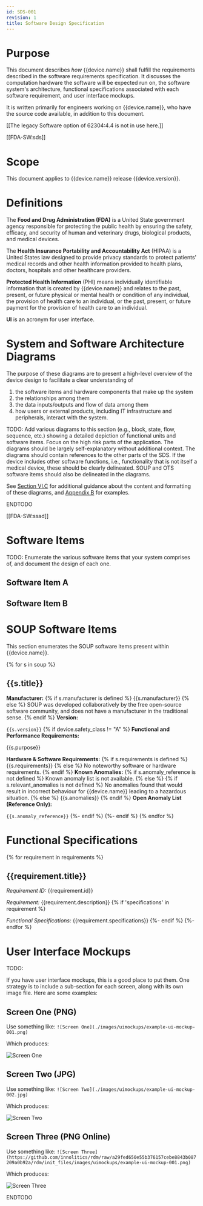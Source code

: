 ```yaml
---
id: SDS-001
revision: 1
title: Software Design Specification
---
```


# Purpose

This document describes *how* {{device.name}} shall fulfill the requirements described in the software requirements specification. It discusses the computation hardware the software will be expected run on, the software system's architecture, functional specifications associated with each software requirement, and user interface mockups.

It is written primarily for engineers working on {{device.name}}, who have the source code available, in addition to this document.

[[The legacy Software option of 62304:4.4 is not in use here.]]

[[FDA-SW:sds]]

# Scope

This document applies to {{device.name}} release {{device.version}}.

# Definitions

The **Food and Drug Administration (FDA)** is a United State government agency responsible for protecting the public health by ensuring the safety, efficacy, and security of human and veterinary drugs, biological products, and medical devices.

The **Health Insurance Portability and Accountability Act** (HIPAA) is a United States law designed to provide privacy standards to protect patients' medical records and other health information provided to health plans, doctors, hospitals and other healthcare providers.

**Protected Health Information** (PHI) means individually identifiable information that is created by {{device.name}} and relates to the past, present, or future physical or mental health or condition of any individual, the provision of health care to an individual, or the past, present, or future payment for the provision of health care to an individual.

**UI** is an acronym for user interface.

# System and Software Architecture Diagrams

The purpose of these diagrams are to present a high-level overview of the device design to facilitate a clear understanding of

1. the software items and hardware components that make up the system
2. the relationships among them
3. the data inputs/outputs and flow of data among them
4. how users or external products, including IT infrastructure and peripherals, interact with the system.

TODO: Add various diagrams to this section (e.g., block, state, flow, sequence, etc.) showing a detailed depiction of functional units and software items. Focus on the high risk parts of the application. The diagrams should be largely self-explanatory without additional context. The diagrams should contain references to the other parts of the SDS. If the device includes other software functions, i.e., functionality that is not itself a medical device, these should be clearly delineated. SOUP and OTS software items should also be delineated in the diagrams.

See [Section VI.C](https://innolitics.com/articles/premarket-submissions-for-device-software-functions/#c-system-and-software-architecture-diagram) for additional guidance about the content and formatting of these diagrams, and [Appendix B](https://innolitics.com/articles/premarket-submissions-for-device-software-functions/#appendix-b-system-and-software-architecture-diagram-chart-examples) for examples.

ENDTODO

[[FDA-SW:ssad]]

# Software Items

TODO: Enumerate the various software items that your system comprises of, and document the design of each one.

## Software Item A

## Software Item B

# SOUP Software Items

This section enumerates the SOUP software items present within {{device.name}}.

{% for s in soup %}
## {{s.title}}

**Manufacturer:**
{% if s.manufacturer is defined %}
{{s.manufacturer}}
{% else %}
SOUP was developed collaboratively by the free open-source software community, and does not have a manufacturer in the traditional sense.
{% endif %}
**Version:**

`{{s.version}}`
{% if device.safety_class != "A" %}
**Functional and Performance Requirements:**

{{s.purpose}}

**Hardware & Software Requirements:**
{% if s.requirements is defined %}
{{s.requirements}}
{% else %}
No noteworthy software or hardware requirements.
{% endif %}
**Known Anomalies:**
{% if s.anomaly_reference is not defined %}
Known anomaly list is not available.
{% else %}
{% if s.relevant_anomalies is not defined %}
No anomalies found that would result in incorrect behaviour for {{device.name}} leading to a hazardous situation.
{% else %}
{{s.anomalies}}
{% endif %}
**Open Anomaly List (Reference Only):**

`{{s.anomaly_reference}}`
{%- endif %}
{%- endif %}
{% endfor %}

# Functional Specifications
{% for requirement in requirements %}
## {{requirement.title}}

*Requirement ID:* {{requirement.id}}

*Requirement:* {{requirement.description}}
{% if 'specifications' in requirement %}

*Functional Specifications:*
{{requirement.specifications}}
{%- endif %}
{%- endfor %}

# User Interface Mockups

TODO: 

If you have user interface mockups, this is a good place to put them. One strategy is to include a sub-section for each screen, along with its own image file. Here are some examples:

## Screen One (PNG)

Use something like: `![Screen One](./images/uimockups/example-ui-mockup-001.png)`

Which produces:

![Screen One](./images/uimockups/example-ui-mockup-001.png)

## Screen Two (JPG)

Use something like: `![Screen Two](./images/uimockups/example-ui-mockup-002.jpg)`

Which produces:

![Screen Two](./images/uimockups/example-ui-mockup-002.jpg)

## Screen Three (PNG Online)

Use something like: `![Screen Three](https://github.com/innolitics/rdm/raw/a29fed650e55b376157cebe8843b087209a0b92a/rdm/init_files/images/uimockups/example-ui-mockup-001.png)`

Which produces:

![Screen Three](https://github.com/innolitics/rdm/raw/a29fed650e55b376157cebe8843b087209a0b92a/rdm/init_files/images/uimockups/example-ui-mockup-001.png)

ENDTODO